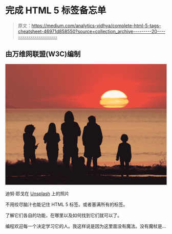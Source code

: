 # 完成 HTML 5 标签备忘单

> 原文：<https://medium.com/analytics-vidhya/complete-html-5-tags-cheatsheet-46971d858550?source=collection_archive---------20----------------------->

## 由万维网联盟(W3C)编制

![](img/8f9d3512d6f4d534f4a7e550d02c28d0.png)

迪努·耶戈在 [Unsplash](https://unsplash.com?utm_source=medium&utm_medium=referral) 上的照片

不用绞尽脑汁也能记住 HTML 5 标签。或者塞满所有的标签。

了解它们各自的功能，在哪里以及如何找到它们就可以了。

编程欢迎每一个决定学习它的人。我这样说是因为这里面没有魔法。没有魔杖是…